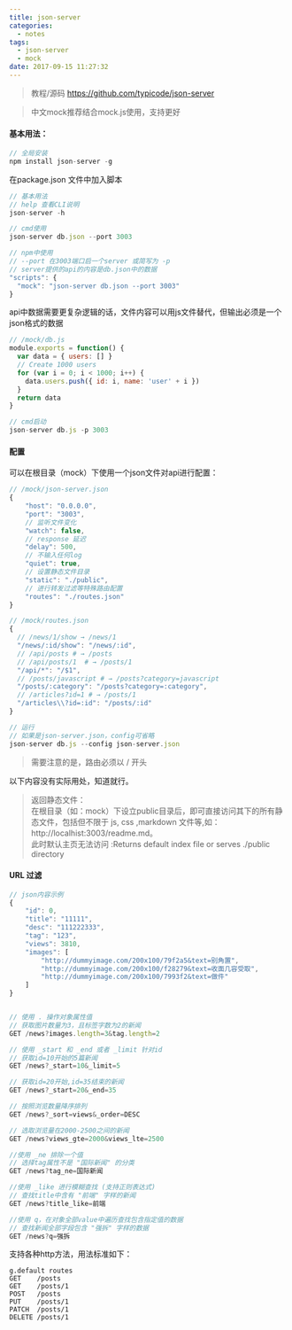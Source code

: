 ```yaml
---
title: json-server
categories:
  - notes
tags:
  - json-server
  - mock
date: 2017-09-15 11:27:32
---
```

>教程/源码
https://github.com/typicode/json-server

>中文mock推荐结合mock.js使用，支持更好

#### 基本用法：
```Javascript
// 全局安装
npm install json-server -g
```

在package.json 文件中加入脚本
```Javascript
// 基本用法
// help 查看CLI说明
json-server -h

// cmd使用
json-server db.json --port 3003

// npm中使用
// --port 在3003端口启一个server 或简写为 -p
// server提供的api的内容是db.json中的数据
"scripts": {
  "mock": "json-server db.json --port 3003"
}
```
api中数据需要更复杂逻辑的话，文件内容可以用js文件替代，但输出必须是一个json格式的数据

```Javascript
// /mock/db.js
module.exports = function() {
  var data = { users: [] }
  // Create 1000 users
  for (var i = 0; i < 1000; i++) {
    data.users.push({ id: i, name: 'user' + i })
  }
  return data
}

// cmd启动
json-server db.js -p 3003
```

#### 配置
可以在根目录（mock）下使用一个json文件对api进行配置：
```Javascript
// /mock/json-server.json
{
    "host": "0.0.0.0",
    "port": "3003",
    // 监听文件变化
    "watch": false,
    // response 延迟
    "delay": 500,
    // 不输入任何log
    "quiet": true,
    // 设置静态文件目录
    "static": "./public",
    // 进行转发过滤等特殊路由配置
    "routes": "./routes.json"
}

// /mock/routes.json
{
  // /news/1/show → /news/1
  "/news/:id/show": "/news/:id",
  // /api/posts # → /posts
  // /api/posts/1  # → /posts/1
  "/api/*": "/$1",
  // /posts/javascript # → /posts?category=javascript
  "/posts/:category": "/posts?category=:category",
  // /articles?id=1 # → /posts/1
  "/articles\\?id=:id": "/posts/:id"
}

// 运行
// 如果是json-server.json，config可省略
json-server db.js --config json-server.json
```
> 需要注意的是，路由必须以 / 开头

以下内容没有实际用处，知道就行。
> 返回静态文件：  
在根目录（如：mock）下设立public目录后，即可直接访问其下的所有静态文件，包括但不限于
js, css ,markdown 文件等,如：http://localhist:3003/readme.md。  
此时默认主页无法访问 :Returns default index file or serves ./public directory

#### URL 过滤
```Javascript
// json内容示例
{
    "id": 0,
    "title": "11111",
    "desc": "111222333",
    "tag": "123",
    "views": 3810,
    "images": [
        "http://dummyimage.com/200x100/79f2a5&text=别角置",
        "http://dummyimage.com/200x100/f28279&text=收面几容受取",
        "http://dummyimage.com/200x100/7993f2&text=做件"
    ]
}


// 使用 . 操作对象属性值
// 获取图片数量为3，且标签字数为2的新闻
GET /news?images.length=3&tag.length=2

// 使用 _start 和 _end 或者 _limit 针对id
// 获取id=10开始的5篇新闻
GET /news?_start=10&_limit=5

// 获取id=20开始,id=35结束的新闻
GET /news?_start=20&_end=35

// 按照浏览数量降序排列
GET /news?_sort=views&_order=DESC

// 选取浏览量在2000-2500之间的新闻
GET /news?views_gte=2000&views_lte=2500

//使用 _ne 排除一个值
// 选择tag属性不是 "国际新闻" 的分类
GET /news?tag_ne=国际新闻

//使用 _like 进行模糊查找 (支持正则表达式)
// 查找title中含有 "前端" 字样的新闻
GET /news?title_like=前端

//使用 q，在对象全部value中遍历查找包含指定值的数据
// 查找新闻全部字段包含 "强拆" 字样的数据
GET /news?q=强拆
```

支持各种http方法，用法标准如下：
```
g.default routes
GET    /posts
GET    /posts/1
POST   /posts
PUT    /posts/1
PATCH  /posts/1
DELETE /posts/1
```
